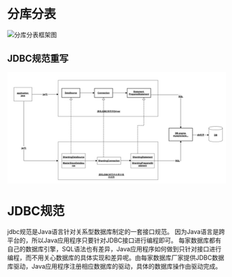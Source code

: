 # 分库分表
  ![分库分表框架图](http://dangdangdotcom.github.io/sharding-jdbc/img/architecture.png)
  ## JDBC规范重写
  ![sharding分库分表](https://github.com/chehuizi/dal/blob/master/jdbc-interface.jpg)

# JDBC规范
jdbc规范是Java语言针对关系型数据库制定的一套接口规范。
因为Java语言是跨平台的，所以Java应用程序只要针对JDBC接口进行编程即可。
每家数据库都有自己的数据库引擎，SQL语法也有差异，Java应用程序如何做到只针对接口进行编程，而不用关心数据库的具体实现和差异呢。由每家数据库厂家提供JDBC数据库驱动，Java应用程序注册相应数据库的驱动，具体的数据库操作由驱动完成。
